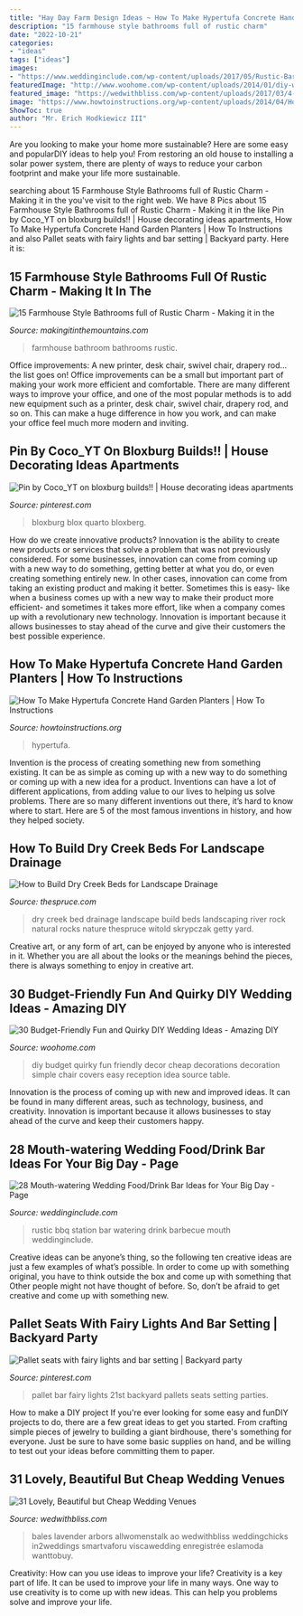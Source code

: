 ```yaml
---
title: "Hay Day Farm Design Ideas ~ How To Make Hypertufa Concrete Hand Garden Planters"
description: "15 farmhouse style bathrooms full of rustic charm"
date: "2022-10-21"
categories:
- "ideas"
tags: ["ideas"]
images:
- "https://www.weddinginclude.com/wp-content/uploads/2017/05/Rustic-Barbecue-BBQ-Wedding-Food-Station-Ideas.jpg"
featuredImage: "http://www.woohome.com/wp-content/uploads/2014/01/diy-wedding-ideas-10.jpg"
featured_image: "https://wedwithbliss.com/wp-content/uploads/2017/03/4-Beautiful-but-cheap-wedding-venues.jpg"
image: "https://www.howtoinstructions.org/wp-content/uploads/2014/04/How-to-make-DIY-hypertufa-concrete-hand-garden-planters.jpg"
ShowToc: true
author: "Mr. Erich Hodkiewicz III"
---
```



Are you looking to make your home more sustainable? Here are some easy and popularDIY ideas to help you! From restoring an old house to installing a solar power system, there are plenty of ways to reduce your carbon footprint and make your life more sustainable.

	

		
searching about 15 Farmhouse Style Bathrooms full of Rustic Charm - Making it in the you've visit to the right web. We have 8 Pics about 15 Farmhouse Style Bathrooms full of Rustic Charm - Making it in the like Pin by Coco_YT on bloxburg builds!! | House decorating ideas apartments, How To Make Hypertufa Concrete Hand Garden Planters | How To Instructions and also Pallet seats with fairy lights and bar setting | Backyard party. Here it is:
		
    
## 15 Farmhouse Style Bathrooms Full Of Rustic Charm - Making It In The

<img loading=lazy src="https://i2.wp.com/www.makingitinthemountains.com/wp-content/uploads/2016/04/Final-Bathroom-19.jpg?resize=624%2C960&amp;ssl=1" onerror="this.onerror=null;this.src='https://tse3.mm.bing.net/th?id=OIP.XKA19AdBBPmSy-6I4ERDZQHaLZ&amp;pid=15.1';" alt="15 Farmhouse Style Bathrooms full of Rustic Charm - Making it in the">

_Source: makingitinthemountains.com_

>farmhouse bathroom bathrooms rustic. 

	

Office improvements: A new printer, desk chair, swivel chair, drapery rod... the list goes on!
Office improvements can be a small but important part of making your work more efficient and comfortable. There are many different ways to improve your office, and one of the most popular methods is to add new equipment such as a printer, desk chair, swivel chair, drapery rod, and so on. This can make a huge difference in how you work, and can make your office feel much more modern and inviting.

    
## Pin By Coco_YT On Bloxburg Builds!! | House Decorating Ideas Apartments

<img loading=lazy src="https://i.pinimg.com/736x/3a/8b/bf/3a8bbf6237ca87adadc212b904705285.jpg" onerror="this.onerror=null;this.src='https://tse1.mm.bing.net/th?id=OIP._zhjbks6_AkmZvgtmgHo0wHaD3&amp;pid=15.1';" alt="Pin by Coco_YT on bloxburg builds!! | House decorating ideas apartments">

_Source: pinterest.com_

>bloxburg blox quarto bloxberg. 

	

How do we create innovative products?
Innovation is the ability to create new products or services that solve a problem that was not previously considered. For some businesses, innovation can come from coming up with a new way to do something, getting better at what you do, or even creating something entirely new. In other cases, innovation can come from taking an existing product and making it better. Sometimes this is easy- like when a business comes up with a new way to make their product more efficient- and sometimes it takes more effort, like when a company comes up with a revolutionary new technology. Innovation is important because it allows businesses to stay ahead of the curve and give their customers the best possible experience.

    
## How To Make Hypertufa Concrete Hand Garden Planters | How To Instructions

<img loading=lazy src="https://www.howtoinstructions.org/wp-content/uploads/2014/04/How-to-make-DIY-hypertufa-concrete-hand-garden-planters.jpg" onerror="this.onerror=null;this.src='https://tse2.mm.bing.net/th?id=OIP.0f8lKkVIoL_AcZZJVdZLgAHaFJ&amp;pid=15.1';" alt="How To Make Hypertufa Concrete Hand Garden Planters | How To Instructions">

_Source: howtoinstructions.org_

>hypertufa. 

	

Invention is the process of creating something new from something existing. It can be as simple as coming up with a new way to do something or coming up with a new idea for a product. Inventions can have a lot of different applications, from adding value to our lives to helping us solve problems. There are so many different inventions out there, it’s hard to know where to start. Here are 5 of the most famous inventions in history, and how they helped society.

    
## How To Build Dry Creek Beds For Landscape Drainage

<img loading=lazy src="https://fthmb.tqn.com/a2VBkAKXxmrMefa_4vy3tYUNJeQ=/2120x1414/filters:fill(auto,1)/dry-creek-bed-natural-big-579b578e5f9b589aa9141d71.jpg" onerror="this.onerror=null;this.src='https://tse2.mm.bing.net/th?id=OIP.PMI7u8zshkyG_Jl7OQAp5QHaE8&amp;pid=15.1';" alt="How to Build Dry Creek Beds for Landscape Drainage">

_Source: thespruce.com_

>dry creek bed drainage landscape build beds landscaping river rock natural rocks nature thespruce witold skrypczak getty yard. 

	

Creative art, or any form of art, can be enjoyed by anyone who is interested in it. Whether you are all about the looks or the meanings behind the pieces, there is always something to enjoy in creative art.

    
## 30 Budget-Friendly Fun And Quirky DIY Wedding Ideas - Amazing DIY

<img loading=lazy src="http://www.woohome.com/wp-content/uploads/2014/01/diy-wedding-ideas-10.jpg" onerror="this.onerror=null;this.src='https://tse1.mm.bing.net/th?id=OIP.3Beek2sbjcFI8XWQJtt-MAHaLH&amp;pid=15.1';" alt="30 Budget-Friendly Fun and Quirky DIY Wedding Ideas - Amazing DIY">

_Source: woohome.com_

>diy budget quirky fun friendly decor cheap decorations decoration simple chair covers easy reception idea source table. 

	

Innovation is the process of coming up with new and improved ideas. It can be found in many different areas, such as technology, business, and creativity. Innovation is important because it allows businesses to stay ahead of the curve and keep their customers happy.

    
## 28 Mouth-watering Wedding Food/Drink Bar Ideas For Your Big Day - Page

<img loading=lazy src="https://www.weddinginclude.com/wp-content/uploads/2017/05/Rustic-Barbecue-BBQ-Wedding-Food-Station-Ideas.jpg" onerror="this.onerror=null;this.src='https://tse2.mm.bing.net/th?id=OIP.aX9jIkYcx3jOGvSib9ZI-AHaLH&amp;pid=15.1';" alt="28 Mouth-watering Wedding Food/Drink Bar Ideas for Your Big Day - Page">

_Source: weddinginclude.com_

>rustic bbq station bar watering drink barbecue mouth weddinginclude. 

	

Creative ideas can be anyone’s thing, so the following ten creative ideas are just a few examples of what’s possible. In order to come up with something original, you have to think outside the box and come up with something that Other people might not have thought of before. So, don’t be afraid to get creative and come up with something new.

    
## Pallet Seats With Fairy Lights And Bar Setting | Backyard Party

<img loading=lazy src="https://i.pinimg.com/736x/49/94/44/4994442c944024e5f6e62e95b938ab08--fairy-lights-pallets.jpg" onerror="this.onerror=null;this.src='https://tse3.mm.bing.net/th?id=OIP.v4O1ZjdnRoS858ezPJeGrQHaJ4&amp;pid=15.1';" alt="Pallet seats with fairy lights and bar setting | Backyard party">

_Source: pinterest.com_

>pallet bar fairy lights 21st backyard pallets seats setting parties. 

	

How to make a DIY project
If you're ever looking for some easy and funDIY projects to do, there are a few great ideas to get you started. From crafting simple pieces of jewelry to building a giant birdhouse, there's something for everyone. Just be sure to have some basic supplies on hand, and be willing to test out your ideas before committing them to paper.

    
## 31 Lovely, Beautiful But Cheap Wedding Venues

<img loading=lazy src="https://wedwithbliss.com/wp-content/uploads/2017/03/4-Beautiful-but-cheap-wedding-venues.jpg" onerror="this.onerror=null;this.src='https://tse3.mm.bing.net/th?id=OIP.1Ll28YDqv4Ji6Giwzb9wpwHaLI&amp;pid=15.1';" alt="31 Lovely, Beautiful but Cheap Wedding Venues">

_Source: wedwithbliss.com_

>bales lavender arbors allwomenstalk ao wedwithbliss weddingchicks in2weddings smartvaforu viscawedding enregistrée eslamoda wanttobuy. 

	

Creativity: How can you use ideas to improve your life?
Creativity is a key part of life. It can be used to improve your life in many ways. One way to use creativity is to come up with new ideas. This can help you problems solve and improve your life.

